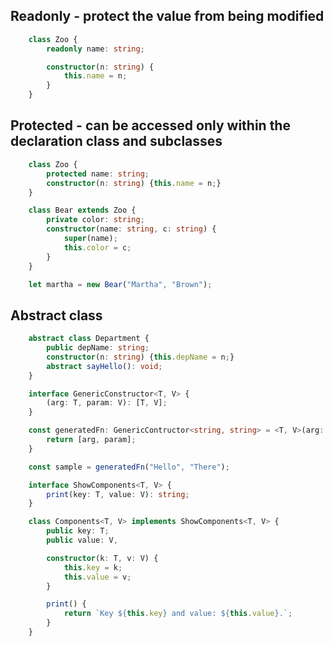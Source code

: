 ## Readonly - protect the value from being modified
```typescript
    class Zoo {
        readonly name: string;

        constructor(n: string) {
            this.name = n;
        }
    }
```

## Protected - can be accessed only within the declaration class and subclasses
```typescript
    class Zoo {
        protected name: string;
        constructor(n: string) {this.name = n;}
    }

    class Bear extends Zoo {
        private color: string;
        constructor(name: string, c: string) {
            super(name);
            this.color = c;
        }
    }

    let martha = new Bear("Martha", "Brown");
```


## Abstract class
```typescript
    abstract class Department {
        public depName: string;
        constructor(n: string) {this.depName = n;}
        abstract sayHello(): void;
    }
```


```typescript
    interface GenericConstructor<T, V> {
        (arg: T, param: V): [T, V];
    }

    const generatedFn: GenericContructor<string, string> = <T, V>(arg: T, param: V) => {
        return [arg, param];
    }

    const sample = generatedFn("Hello", "There");
```


```typescript
    interface ShowComponents<T, V> {
        print(key: T, value: V): string;
    }

    class Components<T, V> implements ShowComponents<T, V> {
        public key: T;
        public value: V,

        constructor(k: T, v: V) {
            this.key = k;
            this.value = v;
        }

        print() {
            return `Key ${this.key} and value: ${this.value}.`;
        }
    }
```